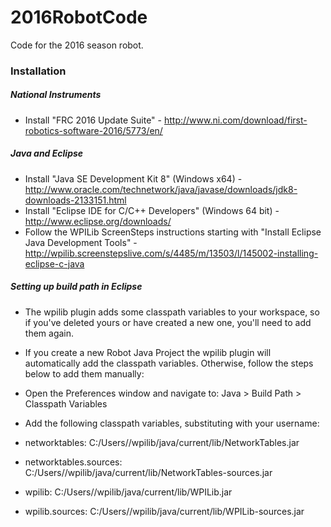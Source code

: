 # 2016RobotCode
Code for the 2016 season robot.

### Installation
##### National Instruments
- Install "FRC 2016 Update Suite" - http://www.ni.com/download/first-robotics-software-2016/5773/en/

##### Java and Eclipse
- Install "Java SE Development Kit 8" (Windows x64) - http://www.oracle.com/technetwork/java/javase/downloads/jdk8-downloads-2133151.html
- Install "Eclipse IDE for C/C++ Developers" (Windows 64 bit) - http://www.eclipse.org/downloads/
- Follow the WPILib ScreenSteps instructions starting with "Install Eclipse Java Development Tools" - http://wpilib.screenstepslive.com/s/4485/m/13503/l/145002-installing-eclipse-c-java

##### Setting up build path in Eclipse
- The wpilib plugin adds some classpath variables to your workspace, so if you've deleted yours or have created a new one, you'll need to add them again.

- If you create a new Robot Java Project the wpilib plugin will automatically add the classpath variables. Otherwise, follow the steps below to add them manually:
- Open the Preferences window and navigate to: Java > Build Path > Classpath Variables
- Add the following classpath variables, substituting <User> with your username:
- networktables: C:/Users/<User>/wpilib/java/current/lib/NetworkTables.jar
- networktables.sources: C:/Users/<User>/wpilib/java/current/lib/NetworkTables-sources.jar
- wpilib: C:/Users/<User>/wpilib/java/current/lib/WPILib.jar
- wpilib.sources: C:/Users/<User>/wpilib/java/current/lib/WPILib-sources.jar
